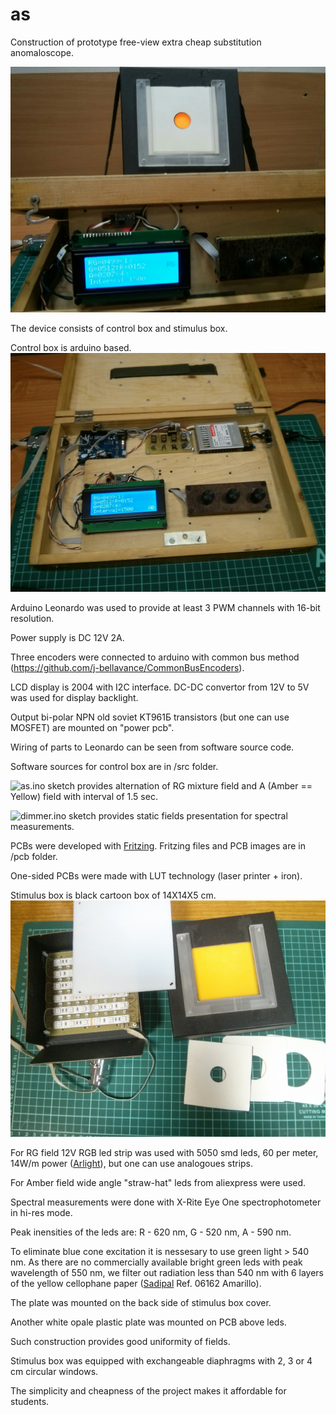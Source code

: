# as
Construction of prototype free-view extra cheap substitution anomaloscope.

![General view of the device](photo/AS_1.jpg)

The device consists of control box and stimulus box.

Control box is arduino based.
![Inside control Box](photo/ControlBox_1.jpg)

Arduino Leonardo was used to provide at least 3 PWM channels with 16-bit resolution.

Power supply is DC 12V 2A.

Three encoders were connected to arduino with common bus method (https://github.com/j-bellavance/CommonBusEncoders).

LCD display is 2004 with I2C interface. DC-DC convertor from 12V to 5V was used for display backlight.

Output bi-polar NPN old soviet KT961Б transistors (but one can use MOSFET) are mounted on "power pcb".

Wiring of parts to Leonardo can be seen from software source code.

Software sources for control box are in /src folder.

![as.ino](src/as.ino) sketch provides alternation of RG mixture field and A (Amber == Yellow) field with interval of 1.5 sec.

![dimmer.ino](src/dimmer.ino) sketch provides static fields presentation for spectral measurements.

PCBs were developed with [Fritzing](https://fritzing.org). Fritzing files and PCB images are in /pcb folder.

One-sided PCBs were made with LUT technology (laser printer + iron).

Stimulus box is black cartoon box of 14X14X5 cm.
![Stimulus box](photo/StimulusBox_1.jpg)

For RG field 12V RGB led strip was used with 5050 smd leds, 60 per meter, 14W/m power ([Arlight](https://arlight.ru)),
but one can use analogoues strips.

For Amber field wide angle "straw-hat" leds from aliexpress were used.

Spectral measurements were done with X-Rite Eye One spectrophotometer in hi-res mode.

Peak inensities of the leds are: R - 620 nm, G - 520 nm, A - 590 nm.

To eliminate blue cone excitation it is nessesary to use green light > 540 nm.
As there are no commercially available bright green leds with peak wavelength of 550 nm, we
filter out radiation less than 540 nm with 6 layers of the yellow cellophane paper ([Sadipal](https://sadipal.com) Ref. 06162 Amarillo).

The plate was mounted on the back side of stimulus box cover.

Another white opale plastic plate was mounted on PCB above leds.

Such construction provides good uniformity of fields.

Stimulus box was equipped with exchangeable diaphragms with 2, 3 or 4 cm circular windows.

The simplicity and cheapness of the project makes it affordable for students.
